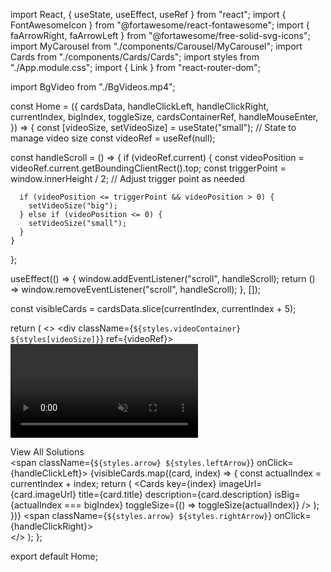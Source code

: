 import React, { useState, useEffect, useRef } from "react";
import { FontAwesomeIcon } from "@fortawesome/react-fontawesome";
import { faArrowRight, faArrowLeft } from "@fortawesome/free-solid-svg-icons";
import MyCarousel from "./components/Carousel/MyCarousel";
import Cards from "./components/Cards/Cards";
import styles from "./App.module.css";
import { Link } from "react-router-dom";

import BgVideo from "./BgVideos.mp4";

const Home = ({
  cardsData,
  handleClickLeft,
  handleClickRight,
  currentIndex,
  bigIndex,
  toggleSize,
  cardsContainerRef,
  handleMouseEnter,
}) => {
  const [videoSize, setVideoSize] = useState("small"); // State to manage video size
  const videoRef = useRef(null);

  const handleScroll = () => {
    if (videoRef.current) {
      const videoPosition = videoRef.current.getBoundingClientRect().top;
      const triggerPoint = window.innerHeight / 2; // Adjust trigger point as needed

      if (videoPosition <= triggerPoint && videoPosition > 0) {
        setVideoSize("big");
      } else if (videoPosition <= 0) {
        setVideoSize("small");
      }
    }
  };

  useEffect(() => {
    window.addEventListener("scroll", handleScroll);
    return () => window.removeEventListener("scroll", handleScroll);
  }, []);

  const visibleCards = cardsData.slice(currentIndex, currentIndex + 5);

  return (
    <>
      <MyCarousel />
      <div className={`${styles.videoContainer} ${styles[videoSize]}`} ref={videoRef}>
        <video
          className={styles.video}
          src={BgVideo}
          controls
          muted
          autoPlay
          loop
        />
      </div>
      <div
        className={styles.cardsContainer}
        ref={cardsContainerRef}
        onMouseEnter={handleMouseEnter}
      >
        <div className={styles.viewAllContainer}>
          <Link to="/all-cards" className={styles.viewAllButton}>
            View All Solutions <FontAwesomeIcon icon={faArrowRight} className={styles.icon} />
          </Link>
        </div>
        <span className={`${styles.arrow} ${styles.leftArrow}`} onClick={handleClickLeft}>
          <FontAwesomeIcon icon={faArrowLeft} title="Previous" />
        </span>
        {visibleCards.map((card, index) => {
          const actualIndex = currentIndex + index;
          return (
            <Cards
              key={index}
              imageUrl={card.imageUrl}
              title={card.title}
              description={card.description}
              isBig={actualIndex === bigIndex}
              toggleSize={() => toggleSize(actualIndex)}
            />
          );
        })}
        <span className={`${styles.arrow} ${styles.rightArrow}`} onClick={handleClickRight}>
          <FontAwesomeIcon icon={faArrowRight} title="Next" />
        </span>
      </div>
    </>
  );
};

export default Home;
